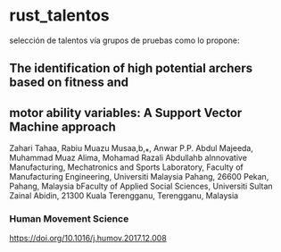 # rust_talentos
selección de talentos vía grupos de pruebas 
como lo propone: 
## The identification of high potential archers based on fitness and 
## motor ability variables: A Support Vector Machine approach 
 Zahari Tahaa, Rabiu Muazu Musaa,b,⁎, Anwar P.P. Abdul Majeeda,
 Muhammad Muaz Alima, Mohamad Razali Abdullahb
 aInnovative Manufacturing, Mechatronics and Sports Laboratory, Faculty of Manufacturing Engineering, Universiti Malaysia Pahang, 26600 Pekan,
 Pahang, Malaysia
 bFaculty of Applied Social Sciences, Universiti Sultan Zainal Abidin, 21300 Kuala Terengganu, Terengganu, Malaysia
### Human Movement Science
 https://doi.org/10.1016/j.humov.2017.12.008


 
